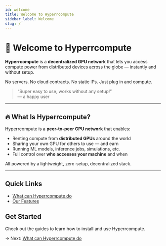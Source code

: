 ```yaml
---
id: welcome
title: Welcome to Hyperrcompute
sidebar_label: Welcome
slug: /
---
```

# 🚀 Welcome to Hyperrcompute

**Hyperrcompute** is a **decentralized GPU network** that lets you access compute power from distributed devices across the globe — instantly and without setup.

No servers. No cloud contracts. No static IPs. Just plug in and compute.

> “Super easy to use, works without any setup!”  
> — a happy user

---

## 🔥 What Is Hyperrcompute?

Hyperrcompute is a **peer-to-peer GPU network** that enables:

- Renting compute from **distributed GPUs** around the world
- Sharing your own GPU for others to use — and earn
- Running ML models, inference jobs, simulations, etc.
- Full control over **who accesses your machine** and when

All powered by a lightweight, zero-setup, decentralized stack.

---


## Quick Links

- [What can Hyperrcompute do](/overview/overview-what-can-hyperrcompute-do)  
- [Our Features](/overview/overview-our-features)
<!-- - [How to Install](/install/install-npm) -->

## Get Started

Check out the guides to learn how to install and use Hyperrcompute.

→ Next: [What can Hyperrcompute do](/overview/overview-what-can-hyperrcompute-do)
